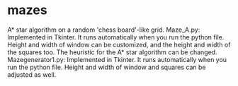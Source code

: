 # mazes
A* star algorithm on a random 'chess board'-like grid. 
Maze_A.py:
Implemented in Tkinter. It runs automatically when you run the python file. Height and width of window can be customized, and the height and width of the squares too.
The heuristic for the A* star algorithm can be changed.
Mazegenerator1.py:
Implemented in Tkinter. It runs automatically when you run the python file. Height and width of window and squares can be adjusted as well.
